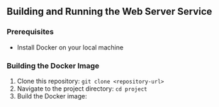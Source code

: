 ## Building and Running the Web Server Service

### Prerequisites
- Install Docker on your local machine

### Building the Docker Image
1. Clone this repository: `git clone <repository-url>`
2. Navigate to the project directory: `cd project`
3. Build the Docker image: